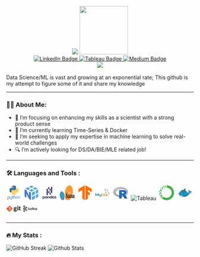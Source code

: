 <!--
**jerrylin0505/jerrylin0505** is a ✨ _special_ ✨ repository because its `README.md` (this file) appears on your GitHub profile.

Here are some ideas to get you started:

- 🔭 I’m currently working on ...
- 🌱 I’m currently learning ...
- 👯 I’m looking to collaborate on ...
- 🤔 I’m looking for help with ...
- 💬 Ask me about ...
- 📫 How to reach me: ...
- 😄 Pronouns: ...
- ⚡ Fun fact: ...
-->


<div id="header" align="center">
  <img src="https://media.giphy.com/media/v1.Y2lkPTc5MGI3NjExNDQzYzg1Y2ZhZjc1MzI5ZmEzZDJlNTRkZWJhYjg1MTg0Yjc0ZTU5MyZjdD1z/M9gbBd9nbDrOTu1Mqx/giphy.gif" width="110"/>
  <img src="https://media.giphy.com/media/KgFD8lRvyPDi9PGnrJ/giphy.gif" width="130" height="130"/>
</div>

<div id="badges" align="center">
  <a href="https://www.linkedin.com/in/jerrylin0505/">
    <img src="https://img.shields.io/badge/LinkedIn-blue?style=for-the-badge&logo=linkedin&logoColor=white" alt="LinkedIn Badge"/>
  </a>
  <a href="https://public.tableau.com/app/profile/jerrylin0505">
    <img src="https://img.shields.io/badge/Tableau-yellow?style=for-the-badge&logo=tableau&logoColor=white" alt="Tableau Badge"/>
  </a>
  <a href="https://medium.com/@jerrylin0505">
    <img src="https://img.shields.io/badge/Medium-black?style=for-the-badge&logo=medium&logoColor=white" alt="Medium Badge"/>
  </a>
</div>

<div id="hey" align="center">
  <img src="https://media.giphy.com/media/9sZCJSFb7S9C2pkAoA/giphy.gif" width="80px"/>
</div>


<p>Data Science/ML is vast and growing at an exponential rate; This github is my attempt to figure some of it and share my knowledge</q></p>

---

### 👨‍🎓 About Me:
<!-- 
![](https://img.shields.io/badge/<TensorFlow>-informational?style=flat&logo=<LOGO_NAME>&logoColor=white&color=DDFFF7)
![](https://img.shields.io/badge/<Pytorch>-informational?style=flat&logo=<LOGO_NAME>&logoColor=white&color=DDFFF7)
![](https://img.shields.io/badge/<ScikitLearn>-informational?style=flat&logo=<LOGO_NAME>&logoColor=white&color=DDFFF7)
![](https://img.shields.io/badge/<TimeSeries>-informational?style=flat&logo=<LOGO_NAME>&logoColor=white&color=DDFFF7)
![](https://img.shields.io/badge/<Pandas>-informational?style=flat&logo=<LOGO_NAME>&logoColor=white&color=DDFFF7) 
-->


- 🔭 I’m focusing on enhancing my skills as a scientist with a strong product sense
- 🌱 I’m currently learning Time-Series & Docker
- 👯 I’m seeking to apply my expertise in machine learning to solve real-world challenges
- 🔍 I’m actively looking for DS/DA/BIE/MLE related job!

---

### 🛠️ Languages and Tools :
<div>
  <img src="https://github.com/devicons/devicon/blob/master/icons/python/python-original-wordmark.svg" title="Python" alt="Python" width="40" height="40"/>&nbsp;
  <img src="https://github.com/devicons/devicon/blob/master/icons/numpy/numpy-original.svg" title="Numpy" alt="Numpy" width="40" height="40"/>&nbsp;
  <img src="https://github.com/devicons/devicon/blob/master/icons/pandas/pandas-original-wordmark.svg" title="Pandas" alt="Pandas" width="40" height="40"/>&nbsp;
  <img src="https://github.com/scikit-learn/scikit-learn/blob/main/doc/logos/scikit-learn-logo-without-subtitle.svg" title="Scikit-learn" alt="Scikit-learn" width="40" height="40"/>&nbsp; 
  <img src="https://github.com/devicons/devicon/blob/master/icons/tensorflow/tensorflow-original.svg" title="Tensorflow" alt="Tensorflow" width="40" height="40"/>&nbsp;
  <img src="https://github.com/devicons/devicon/blob/master/icons/mysql/mysql-original-wordmark.svg" title="MySQL"  alt="MySQL" width="40" height="40"/>&nbsp;
  <img src="https://github.com/devicons/devicon/blob/master/icons/r/r-original.svg" title="R" alt="R" width="40" height="40"/>&nbsp;
  <img src="https://cdn.worldvectorlogo.com/logos/tableau-software.svg" title="Tableau"  alt="Tableau" width="40" height="40"/>&nbsp;
  <img src="https://github.com/devicons/devicon/blob/master/icons/anaconda/anaconda-original.svg" title="Anaconda"  alt="Anaconda" width="40" height="40"/>&nbsp;
  <img src="https://github.com/devicons/devicon/blob/master/icons/docker/docker-original.svg" title="Docker"  alt="Docker" width="40" height="40"/>&nbsp;
  <img src="https://github.com/devicons/devicon/blob/master/icons/git/git-original-wordmark.svg" title="Git" **alt="Git" width="40" height="40"/>
  <img src="https://github.com/devicons/devicon/blob/master/icons/apachekafka/apachekafka-original-wordmark.svg" title="Kafka" **alt="Kafka" width="40" height="40"/>
</div>

---

### 🔥 My Stats :
![GitHub Streak](http://github-readme-streak-stats.herokuapp.com?user=jerrylin0505&theme=tokyonight&background=000000)
![Github Stats](https://github-readme-stats-five.sigma.vercel.app/api?username=jerrylin0505&show_icons=true&theme=tokyonight)
